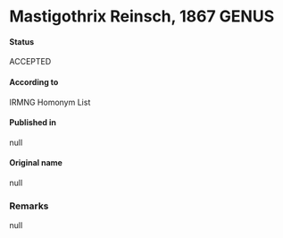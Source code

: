 Mastigothrix Reinsch, 1867 GENUS
=======

#### Status
ACCEPTED

#### According to
IRMNG Homonym List

#### Published in
null

#### Original name
null

### Remarks
null